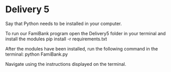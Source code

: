 # Delivery 5

Say that Python needs to be installed in your computer.

To run our FamiBank program open the Delivery5 folder in your terminal and install the modules
pip install -r requirements.txt

After the modules have been installed, run the following command in the terminal:
python FamiBank.py

Navigate using the instructions displayed on the terminal.
